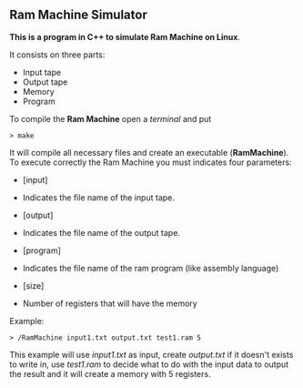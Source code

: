 ## Ram Machine Simulator
__This is a program in C++ to simulate Ram Machine on Linux__.

It consists on three parts:
* Input tape
* Output tape
* Memory
* Program

To compile the __Ram Machine__ open a *terminal* and put

`> make`

It will compile all necessary files and create an executable (__RamMachine__). To execute correctly the Ram Machine you must indicates four parameters:
+ [input]
 - Indicates the file name of the input tape.
+ [output]
 - Indicates the file name of the output tape.
+ [program]
 - Indicates the file name of the ram program (like assembly language)
+ [size]
 - Number of registers that will have the memory

Example:

`> /RamMachine input1.txt output.txt test1.ram 5`

This example will use *input1.txt* as input, create *output.txt* if it doesn't exists to write in, use *test1.ram* to decide what to do with the input data to output the result and it will create a memory with 5 registers.
